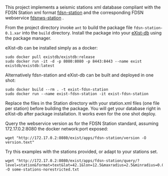 This project implements a seismic stations xml database compliant with the FDSN Station xml format [fdsn-station](https://www.fdsn.org/xml/station/fdsn-station-1.1.xsd)
and the corresponding FDSN webservice [fdsnws-station](https://www.fdsn.org/webservices/) .


From the project directory invoke ``ant`` to build the package file ``fdsn-station-0.1.xar`` into the ``build`` directory.
Install the package into your [eXist-db](ihttp://exist-db.org/exist/apps/homepage/index.html) using the package manager.
 
eXist-db can be installed simply as a docker:

```
sudo docker pull existdb/existdb:release
sudo docker run -it -d -p 8080:8080 -p 8443:8443 --name exist existdb/existdb:latest
```

Alternatively fdsn-station and eXist-db can be built and deployed in one shot:

```
sudo docker build --rm . -t exist-fdsn-station
sudo docker run --name exist-fdsn-station -it exist-fdsn-station
``` 


Replace the files in the Station directory with your station.xml files (one file per station) before building the package. You will get your database right in eXist-db after package installation. It works even for the one shot deploy.
 
Query the webservice version as for the FDSN Station standard, assuming 172.17.0.2:8080 the docker network:port exposed:

```
wget "http://172.17.0.2:8080/exist/apps/fdsn-station/version -O version.text" 

```
Try this examples with the stations provided, or adapt to your stations set.

```
wget "http://172.17.0.2:8080/exist/apps/fdsn-station/query/?level=station&format=text&lat=42.1&lon=12.5&maxradius=2.5&minradius=0.001&includerestricted=false" -O some-stations-norestricted.txt 
```


